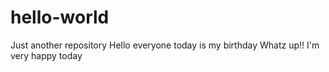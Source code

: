 # hello-world
Just another repository
Hello everyone today is my birthday
Whatz up!!
I'm very happy today
